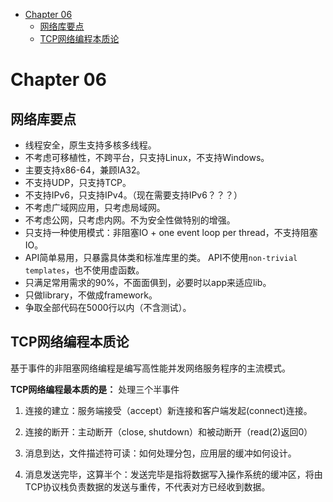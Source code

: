 - [Chapter 06](#chapter-06)
  - [网络库要点](#网络库要点)
  - [TCP网络编程本质论](#tcp网络编程本质论)

# Chapter 06

## 网络库要点

- 线程安全，原生支持多核多线程。
- 不考虑可移植性，不跨平台，只支持Linux，不支持Windows。
- 主要支持x86-64，兼顾IA32。
- 不支持UDP，只支持TCP。
- 不支持IPv6，只支持IPv4。（现在需要支持IPv6？？？）
- 不考虑广域网应用，只考虑局域网。
- 不考虑公网，只考虑内网。不为安全性做特别的增强。
- 只支持一种使用模式：非阻塞IO + one event loop per thread，不支持阻塞IO。
- API简单易用，只暴露具体类和标准库里的类。 API不使用`non-trivial templates`，也不使用虚函数。
- 只满足常用需求的90%，不面面俱到，必要时以app来适应lib。
- 只做library，不做成framework。
- 争取全部代码在5000行以内（不含测试）。

## TCP网络编程本质论

基于事件的非阻塞网络编程是编写高性能并发网络服务程序的主流模式。

**TCP网络编程最本质的是：** 处理三个半事件

1. 连接的建立：服务端接受（accept）新连接和客户端发起(connect)连接。

2. 连接的断开：主动断开（close, shutdown）和被动断开（read(2)返回0）

3. 消息到达，文件描述符可读：如何处理分包，应用层的缓冲如何设计。

4. 消息发送完毕，这算半个：发送完毕是指将数据写入操作系统的缓冲区，将由TCP协议栈负责数据的发送与重传，不代表对方已经收到数据。

  
